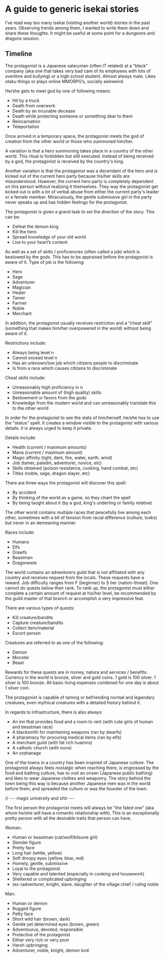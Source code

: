# A guide to generic isekai stories

I’ve read way too many isekai (visiting another world) stories in the past
years. Observing trends among them, I wanted to write them down and share these
thoughts. It might be useful at some point for a dungeons and dragons session.

## Timeline

The protagonist is a Japanese salaryman (often IT related) at a “black” company
(aka one that takes very bad care of its employees with lots of overtime and
bullying) or a high school student. Almost always male. Likes otaku things or
plays online MMORPG’s, socially awkweird.

He/she gets to meet god by one of following means:
- Hit by a truck
- Death from overwork
- Death by an incurable decease
- Death while protecting someone or something dear to them
- Reincarnation
- Teleportation

Once arrived in a temporary space, the protagonist meets the god of creation
from the other world or those who summoned him/her.

A variation is that a hero summoning takes place in a country of the other
world. This ritual is forbidden but still executed. Instead of being received
by a god, the protagonist is received by the country's king.

Another variation is that the protagonist was a decendant of the hero and is
kicked out of the current hero party because his/her skills are misunderstood.
However, the current hero party is completely dependent on this person without
realizing it themselves. They way the protagonist get kicked out is with a lot
of verbal abuse from either the current party's leader or a female member.
Miraculously, the gentle submissive girl in the party never speaks up and has
hidden feelings for the protagonist.

The protagonist is given a grand task to set the direction of the story. This
can be:
- Defeat the demon king
- Kill the hero
- Spread knowledge of your old world
- Live to your heart’s content

As well as a set of skills / proficiencies (often called a job) which is
bestowed by the gods. This has to be appraised before the protagonist is aware
of it. Type of job is the following:
- Hero
- Sage
- Adventurer
- Magician
- Healer
- Tamer
- Farmer
- Noble
- Merchant

In addition, the protagonist usually receives restriction and a “cheat skill”
(something that makes him/her overpowered in the world) without being aware of
it.

Restrictions include:
- Always being level n
- Cannot exceed level n
- Has an unknown/low job which citizens people to discriminate
- Is from a race which causes citizens to discriminate

Cheat skills include:
- Unreasonably high proficiency in n
- Unreasonable amount of (high quality) skills
- Bestowment or favors from the gods
- Knowledge from the modern world and can unreasonably translate this to the
  other world

In order for the protagonist to see the stats of him/herself, he/she has to
use the "status" spell. It creates a window visible to the protagonist with
various details. it is always urged to keep it private.

Details include:
- Health (current / maximum amounts)
- Mana (current / maximum amount)
- Magic affinity (light, dark, fire, water, earth, wind)
- Job (tamer, paladin, adventurer, novice, etc)
- Skills obtained (poison resistance, cooking, hand combat, etc)
- Titles (noble, sage, dragon slayer, etc)

There are three ways the protagonist will discover this spell:
- By accident
- By thinking of the world as a game, so they chant the spell
- By being taught about it (by a god, king's underling or family relative)

The other world contains multiple races that peacefully live among each other,
sometimes with a bit of tension from racial difference (culture, looks) but
never in an demeaning manner.

Races include:
- Humans
- Elfs
- Drawfs
- Beastman
- Dragonewts

The world contains an adventurers guild that is not affiliated with any country
and receives request from the locals. These requests have a reward. Job
difficulty ranges from F (beginner) to S tier (nation-threat). One cannot do
quests below their rank. To rank up, the protagonist must either complete a
certain amount of request at his/her level, be recommended by the guild
master of that branch or accomplish a very impressive feat.

There are various types of quests:
- Kill creature/bandits
- Capture creature/bandits
- Collect item/material
- Escort person

Creatures are referred to as one of the following:
- Demon
- Monster
- Beast

Rewards for these quests are in money, natura and services / benefits. Currency
in the world is bronze, silver and gold coins. 1 gold is 100 silver. 1 silver
is 100 bronze. All basic living expenses combined for one day is about 1 silver
coin.

The protagonist is capable of taming or befriending normal and legendary
creatures, even mythical creatures with a detailed history behind it.

In regards to infrastructure, there is also always:
- An inn that provides food and a room to rent (with cute girls of human and
  beastman race)
- A blacksmith for maintaining weapons (ran by dwarfs)
- A pharamacy for procuring medical items (ran by elfs)
- A merchant guild (with fat rich huamns)
- A catholic church (with nuns)
- An orphanage

One of the towns in a country has been inspired of Japanese culture. The
protagonist always feels nostalgic when reaching there, is engrossed by the
food and bathing culture, has to visit an onsen (Japanese public bathing) and
likes to wear Japanese clothes and weaponry. The story behind the town being
this way is because another Japanese men was in the world before them, and
spreaded the culture or was the founder of the town.

// --- magic university and shit ---

The first person the protagonist meets will always be "the fated one" (aka whom
he/she will have a romantic relationship with). This is an exceptionally pretty
person with all the desirable traits that person can have.

Woman:
- Human or beastman (cat/wolf/kitsune girl)
- Slender figure
- Pretty face
- Long hair (white, yellow)
- Soft droopy eyes (yellow, blue, red)
- Homely, gentle, submissive
- Loyal to the protagonist
- Very capable and talented (especially in cooking and housework)
- Sheltered or complicated upbringing
- (ex-)adventurer, knight, slave, daughter of the village chief / ruling noble

Man:
- Human or demon
- Rugged figure
- Petty face
- Short wild hair (brown, dark)
- Gentle yet determined eyes (brown, green)
- Adventourus, devoted, responsible
- Protective of the protagonist
- Either very rich or very poor
- Harsh upbringing
- Adventurer, noble, knight, demon lord
